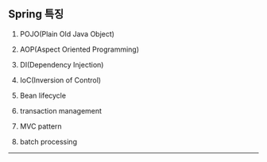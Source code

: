 ## Spring 특징

1. POJO(Plain Old Java Object)

2. AOP(Aspect Oriented Programming)

3. DI(Dependency Injection)

4. IoC(Inversion of Control)

5. Bean lifecycle

6. transaction management

7. MVC pattern

8. batch processing

---
